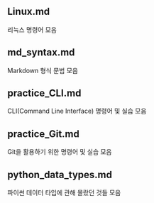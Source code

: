 ## Linux.md
리눅스 명령어 모음

## md_syntax.md
Markdown 형식 문법 모음

## practice_CLI.md
CLI(Command Line Interface) 명령어 및 실습 모음

## practice_Git.md
Git을 활용하기 위한 명령어 및 실습 모음 

## python_data_types.md
파이썬 데이터 타입에 관해 몰랐던 것들 모음
